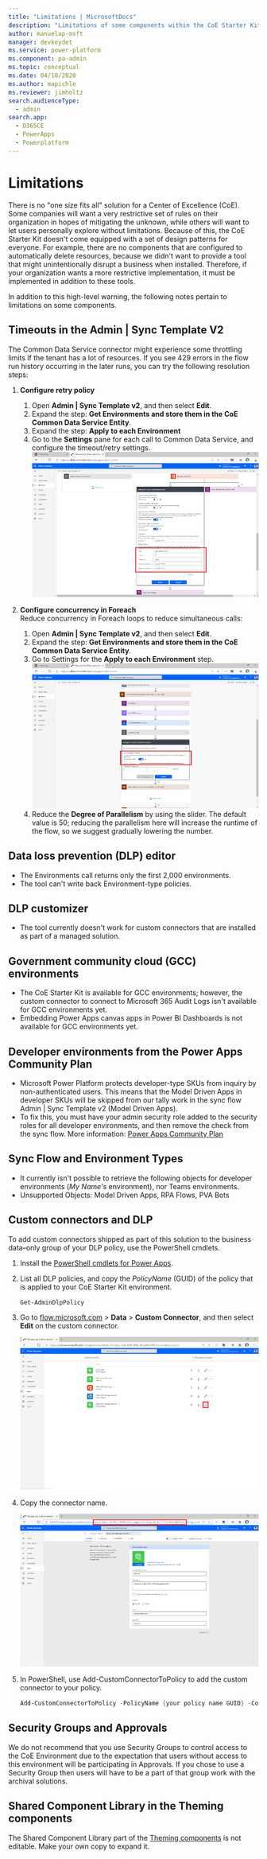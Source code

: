 ```yaml
---
title: "Limitations | MicrosoftDocs"
description: "Limitations of some components within the CoE Starter Kit, such as potential timeouts, Government Community Cloud availability, and more."
author: manuelap-msft
manager: devkeydet
ms.service: power-platform
ms.component: pa-admin
ms.topic: conceptual
ms.date: 04/10/2020
ms.author: mapichle
ms.reviewer: jimholtz
search.audienceType: 
  - admin
search.app: 
  - D365CE
  - PowerApps
  - Powerplatform
---
```

# Limitations

There is no "one size fits all" solution for a Center of Excellence (CoE). Some companies will want a very restrictive set of rules on their organization in hopes of mitigating the unknown, while others will want to let users personally explore without limitations. Because of this, the CoE Starter Kit doesn't come equipped with a set of design patterns for everyone. For example, there are no components that are configured to automatically delete resources, because we didn't want to provide a tool that might unintentionally disrupt a business when installed. Therefore, if your organization wants a more restrictive implementation, it must be implemented in addition to these tools.

In addition to this high-level warning, the following notes pertain to limitations on some components.

## Timeouts in the Admin | Sync Template V2

The Common Data Service connector might experience some throttling limits if the tenant has a lot of resources. If you see 429 errors in the flow run history occurring in the later runs, you can try the following resolution steps:

1. **Configure retry policy**
    1. Open **Admin \| Sync Template v2**, and then select **Edit**.
    1. Expand the step: **Get Environments and store them in the CoE Common Data Service Entity**.
    1. Expand the step: **Apply to each Environment**
    1. Go to the **Settings** pane for each call to Common Data Service, and configure the timeout/retry settings. <br> ![Configure retry policy](media/coe72.png "Configure the retry policy")

1. **Configure concurrency in Foreach**<br>
    Reduce concurrency in Foreach loops to reduce simultaneous calls:
    1. Open **Admin \| Sync Template v2**, and then select **Edit**.
    1. Expand the step: **Get Environments and store them in the CoE Common Data Service Entity**.
    1. Go to Settings for the **Apply to each Environment** step. <br>![Configure concurrency in Foreach](media/coe73.png "Configure concurrency in Foreach")
    1. Reduce the **Degree of Parallelism** by using the slider. The default value is 50; reducing the parallelism here will increase the runtime of the flow, so we suggest gradually lowering the number.

## Data loss prevention (DLP) editor

- The Environments call returns only the first 2,000 environments.
- The tool can't write back Environment-type policies.

## DLP customizer

- The tool currently doesn't work for custom connectors that are installed as part of a managed solution.

## Government community cloud (GCC) environments

- The CoE Starter Kit is available for GCC environments; however, the custom connector to connect to Microsoft 365 Audit Logs isn't available for GCC environments yet.
- Embedding Power Apps canvas apps in Power BI Dashboards is not available for GCC environments yet.

## Developer environments from the Power Apps Community Plan

- Microsoft Power Platform protects developer-type SKUs from inquiry by non-authenticated users. This means that the Model Driven Apps in developer SKUs will be skipped from our tally work in the sync flow Admin | Sync Template v2 (Model Driven Apps).
- To fix this, you must have your admin security role added to the security roles for all developer environments, and then remove the check from the sync flow.
More information: [Power Apps Community Plan](https://docs.microsoft.com/powerapps/maker/dev-community-plan)

## Sync Flow and Environment Types

- It currently isn't possible to retrieve the following objects for developer environments (*My Name's* environment), nor Teams environments.
- Unsupported Objects: Model Driven Apps, RPA Flows, PVA Bots

## Custom connectors and DLP

To add custom connectors shipped as part of this solution to the business data&ndash;only group of your DLP policy, use the PowerShell cmdlets.

1. Install the [PowerShell cmdlets for Power Apps](https://docs.microsoft.com/power-platform/admin/powerapps-powershell).

1. List all DLP policies, and copy the *PolicyName* (GUID) of the policy that is applied to your CoE Starter Kit environment.

    ```powershell
    Get-AdminDlpPolicy
    ```

1. Go to [flow.microsoft.com](https://flow.microsoft.com) > **Data** > **Custom Connector**, and then select **Edit** on the custom connector.

   ![Edit the  connector](media/DLP-CC2.png "Edit the custom connector")

1. Copy the connector name.

   ![Copy the connector name](media/DLP-CC3.png "Copy the connector name")

1. In PowerShell, use Add-CustomConnectorToPolicy to add the custom connector to your policy.

    ```powershell
    Add-CustomConnectorToPolicy -PolicyName {your policy name GUID} -ConnectorName {the nName you copied from above} -GroupName hbi -ConnectorId /providers/Microsoft.PowerApps/scopes/admin/environments/{your environment GUID{/apis/{your connector name} -ConnectorType "Custom"
    ```

## Security Groups and Approvals

We do not recommend that you use Security Groups to control access to the CoE Environment due to the expectation that users without access to this environment will be participating in Approvals.
If you chose to use a Security Group then users will have to be a part of that group work with the archival solutions. 

## Shared Component Library in the Theming components

The Shared Component Library part of the [Theming components](theming-components.md) is not editable. Make your own copy to expand it.
